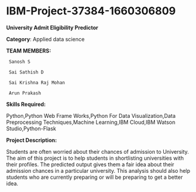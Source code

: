 # IBM-Project-37384-1660306809

**University Admit Eligibility Predictor**


**Category**:  Applied data science


**TEAM MEMBERS:**

     Sanosh S
     
     Sai Sathish D
     
     Sai Krishna Raj Mohan
     
     Arun Prakash

**Skills Required:**

Python,Python Web Frame Works,Python For Data Visualization,Data Preprocessing Techniques,Machine Learning,IBM Cloud,IBM Watson Studio,Python-Flask

**Project Description:**

Students are often worried about their chances of admission to University. The aim of this project is to help students in shortlisting universities with their profiles. The predicted output gives them a fair idea about their admission chances in a particular university. This analysis should also help students who are currently preparing or will be preparing to get a better idea.
